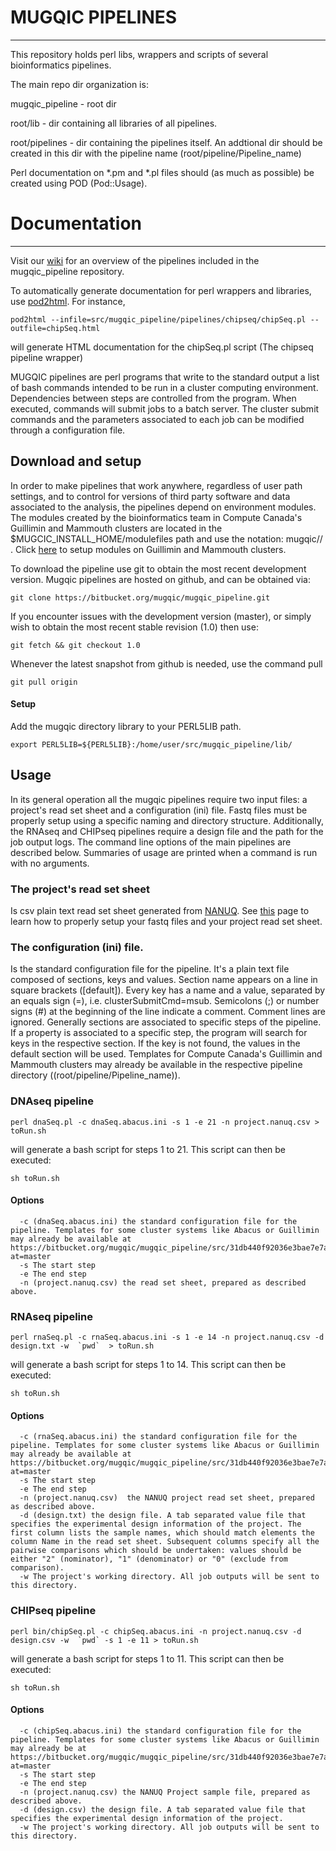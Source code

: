 # MUGQIC PIPELINES
-------------

This repository holds perl libs, wrappers and scripts of several bioinformatics pipelines.

The main repo dir organization is:

mugqic_pipeline  -  root dir

root/lib       - dir containing all libraries of all pipelines. 

root/pipelines - dir containing the pipelines itself. An addtional dir should be created in this dir with the pipeline name \(root/pipeline/Pipeline_name\)

Perl documentation on *.pm and *.pl files should \(as much as possible\) be created using POD \(Pod::Usage\). 


# Documentation 
-------------

Visit our [wiki](https:\/\/biowiki.atlassian.net/wiki/display/PS/Pipeline+Space+Home) for an overview of the pipelines included in the mugqic_pipeline repository. 

To automatically generate documentation for perl wrappers and libraries, use [pod2html](http://perldoc.perl.org/Pod/Html.html). For instance, 

    pod2html --infile=src/mugqic_pipeline/pipelines/chipseq/chipSeq.pl --outfile=chipSeq.html

will generate HTML documentation for the chipSeq.pl script (The chipseq pipeline wrapper)

MUGQIC pipelines are perl programs that write to the standard output a list of bash commands intended to be run in a cluster computing environment. Dependencies between steps are controlled from the program. When executed, commands will submit jobs to a batch server. The cluster submit commands and the parameters associated to each job can be modified through a configuration file.


## Download and setup

In order to make pipelines that work anywhere, regardless of user path settings, and to control for versions of third party software and data associated to the analysis, the pipelines depend on environment modules. The modules created by the bioinformatics team in Compute Canada's Guillimin and Mammouth clusters are located in the $MUGCIC_INSTALL_HOME/modulefiles path and use the notation: mugqic/<software>/<version> . Click [here](https://biowiki.atlassian.net/wiki/display/CS/Software+and+Data+Dependencies) to setup modules on Guillimin and Mammouth clusters.


To download the pipeline use git to obtain the most recent development version. Mugqic pipelines are hosted on github, and can be obtained via:

    git clone https://bitbucket.org/mugqic/mugqic_pipeline.git


If you encounter issues with the development version (master), or simply wish to obtain the most recent stable revision (1.0) then use:

    git fetch && git checkout 1.0

Whenever the latest snapshot from github is needed, use the command pull

    git pull origin

#### Setup

Add the mugqic directory library to your PERL5LIB path.

    export PERL5LIB=${PERL5LIB}:/home/user/src/mugqic_pipeline/lib/ 

    
## Usage

In its general operation all the mugqic pipelines require two input files: a project's read set sheet and a configuration (ini) file. Fastq files must be properly setup using a specific naming and directory structure. Additionally, the RNAseq and CHIPseq pipelines require a design file and the path for the job output logs. The command line options of the main pipelines are described below. Summaries of usage are printed when a command is run with no arguments. 

###   The project's read set sheet 

Is csv plain text read set sheet generated from [NANUQ](http://gqinnovationcenter.com/index.aspx). See [this](https://biowiki.atlassian.net/wiki/display/PS/Read+Set+Files+%28FastQ%29+Setup) page to learn how to properly setup your fastq files and your project read set sheet.


###   The configuration (ini) file. 
Is the standard configuration file for the pipeline. It's a plain text file composed of sections, keys and values. Section name appears on a line in square brackets ([default]). Every key has a name and a value, separated by an equals sign (=), i.e. clusterSubmitCmd=msub. Semicolons (;) or number signs (#) at the beginning of the line indicate a comment. Comment lines are ignored. Generally sections are associated to specific steps of the pipeline. If a property is associated to a specific step, the program will search for keys in the respective section. If the key is not found, the values in the default section will be used. Templates for Compute Canada's Guillimin and Mammouth clusters may already be available in the respective pipeline directory (\(root/pipeline/Pipeline_name\)).


###   DNAseq pipeline

    perl dnaSeq.pl -c dnaSeq.abacus.ini -s 1 -e 21 -n project.nanuq.csv > toRun.sh

will generate a bash script for steps 1 to 21. This script can then be executed:

    sh toRun.sh

####    Options

      -c (dnaSeq.abacus.ini) the standard configuration file for the pipeline. Templates for some cluster systems like Abacus or Guillimin may already be available at https://bitbucket.org/mugqic/mugqic_pipeline/src/31db440f92036e3bae7e7a9676fdb57c3a9f3112/pipelines/dnaseq/?at=master
      -s The start step
      -e The end step
      -n (project.nanuq.csv) the read set sheet, prepared as described above.

###   RNAseq pipeline

    perl rnaSeq.pl -c rnaSeq.abacus.ini -s 1 -e 14 -n project.nanuq.csv -d design.txt -w  `pwd`  > toRun.sh

will generate a bash script for steps 1 to 14. This script can then be executed:

    sh toRun.sh

####      Options

      -c (rnaSeq.abacus.ini) the standard configuration file for the pipeline. Templates for some cluster systems like Abacus or Guillimin may already be available at https://bitbucket.org/mugqic/mugqic_pipeline/src/31db440f92036e3bae7e7a9676fdb57c3a9f3112/pipelines/rnaseq/?at=master
      -s The start step
      -e The end step
      -n (project.nanuq.csv)  the NANUQ project read set sheet, prepared as described above.
      -d (design.txt) the design file. A tab separated value file that specifies the experimental design information of the project. The first column lists the sample names, which should match elements the column Name in the read set sheet. Subsequent columns specify all the pairwise comparisons which should be undertaken: values should be either "2" (nominator), "1" (denominator) or "0" (exclude from comparison). 
      -w The project's working directory. All job outputs will be sent to this directory.

###   CHIPseq pipeline

    perl bin/chipSeq.pl -c chipSeq.abacus.ini -n project.nanuq.csv -d design.csv -w  `pwd` -s 1 -e 11 > toRun.sh

will generate a bash script for steps 1 to 11. This script can then be executed:

    sh toRun.sh

####      Options

      -c (chipSeq.abacus.ini) the standard configuration file for the pipeline. Templates for some cluster systems like Abacus or Guillimin may already be at https://bitbucket.org/mugqic/mugqic_pipeline/src/31db440f92036e3bae7e7a9676fdb57c3a9f3112/pipelines/chipseq/?at=master
      -s The start step
      -e The end step
      -n (project.nanuq.csv) the NANUQ Project sample file, prepared as described above.
      -d (design.csv) the design file. A tab separated value file that specifies the experimental design information of the project.
      -w The project's working directory. All job outputs will be sent to this directory.
